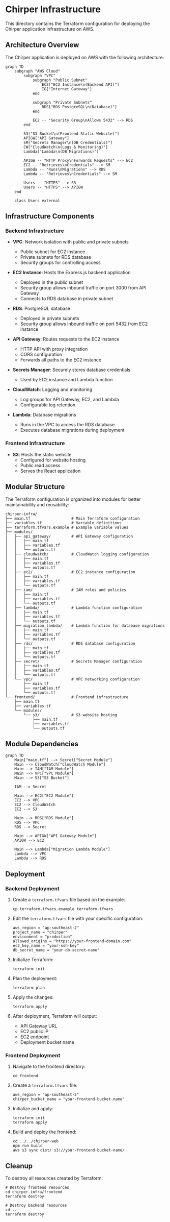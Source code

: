 # Chirper Infrastructure

This directory contains the Terraform configuration for deploying the Chirper application infrastructure on AWS.

## Architecture Overview

The Chirper application is deployed on AWS with the following architecture:

```mermaid
graph TD
    subgraph "AWS Cloud"
        subgraph "VPC"
            subgraph "Public Subnet"
                EC2["EC2 Instance\n(Backend API)"]
                IG["Internet Gateway"]
            end
            
            subgraph "Private Subnets"
                RDS["RDS PostgreSQL\n(Database)"]
            end
            
            EC2 -- "Security Group\nAllows 5432" --> RDS
        end
        
        S3["S3 Bucket\n(Frontend Static Website)"]
        APIGW["API Gateway"]
        SM["Secrets Manager\n(DB Credentials)"]
        CW["CloudWatch\n(Logs & Monitoring)"]
        Lambda["Lambda\n(DB Migrations)"]
        
        APIGW -- "HTTP Proxy\nForwards Requests" --> EC2
        EC2 -- "Retrieves\nCredentials" --> SM
        Lambda -- "Runs\nMigrations" --> RDS
        Lambda -- "Retrieves\nCredentials" --> SM
        
        Users -- "HTTPS" --> S3
        Users -- "HTTPS" --> APIGW
    end
    
    class Users external
```

## Infrastructure Components

### Backend Infrastructure

- **VPC**: Network isolation with public and private subnets
  - Public subnet for EC2 instance
  - Private subnets for RDS database
  - Security groups for controlling access

- **EC2 Instance**: Hosts the Express.js backend application
  - Deployed in the public subnet
  - Security group allows inbound traffic on port 3000 from API Gateway
  - Connects to RDS database in private subnet

- **RDS**: PostgreSQL database
  - Deployed in private subnets
  - Security group allows inbound traffic on port 5432 from EC2 instance

- **API Gateway**: Routes requests to the EC2 instance
  - HTTP API with proxy integration
  - CORS configuration
  - Forwards all paths to the EC2 instance

- **Secrets Manager**: Securely stores database credentials
  - Used by EC2 instance and Lambda function

- **CloudWatch**: Logging and monitoring
  - Log groups for API Gateway, EC2, and Lambda
  - Configurable log retention

- **Lambda**: Database migrations
  - Runs in the VPC to access the RDS database
  - Executes database migrations during deployment

### Frontend Infrastructure

- **S3**: Hosts the static website
  - Configured for website hosting
  - Public read access
  - Serves the React application

## Modular Structure

The Terraform configuration is organized into modules for better maintainability and reusability:

```
chirper-infra/
├── main.tf                  # Main Terraform configuration
├── variables.tf             # Variable definitions
├── terraform.tfvars.example # Example variable values
├── modules/
│   ├── api_gateway/         # API Gateway configuration
│   │   ├── main.tf
│   │   ├── variables.tf
│   │   └── outputs.tf
│   ├── cloudwatch/          # CloudWatch logging configuration
│   │   ├── main.tf
│   │   ├── variables.tf
│   │   └── outputs.tf
│   ├── ec2/                 # EC2 instance configuration
│   │   ├── main.tf
│   │   ├── variables.tf
│   │   └── outputs.tf
│   ├── iam/                 # IAM roles and policies
│   │   ├── main.tf
│   │   ├── variables.tf
│   │   └── outputs.tf
│   ├── lambda/              # Lambda function configuration
│   │   ├── main.tf
│   │   ├── variables.tf
│   │   └── outputs.tf
│   ├── migration_lambda/    # Lambda function for database migrations
│   │   ├── main.tf
│   │   ├── variables.tf
│   │   └── outputs.tf
│   ├── rds/                 # RDS database configuration
│   │   ├── main.tf
│   │   ├── variables.tf
│   │   └── outputs.tf
│   ├── secret/              # Secrets Manager configuration
│   │   ├── main.tf
│   │   ├── variables.tf
│   │   └── outputs.tf
│   └── vpc/                 # VPC networking configuration
│       ├── main.tf
│       ├── variables.tf
│       └── outputs.tf
└── frontend/                # Frontend infrastructure
    ├── main.tf
    ├── variables.tf
    └── modules/
        └── s3/              # S3 website hosting
            ├── main.tf
            ├── variables.tf
            └── outputs.tf
```

## Module Dependencies

```mermaid
graph TD
    Main["main.tf"] --> Secret["Secret Module"]
    Main --> CloudWatch["CloudWatch Module"]
    Main --> IAM["IAM Module"]
    Main --> VPC["VPC Module"]
    Main --> S3["S3 Bucket"]
    
    IAM --> Secret
    
    Main --> EC2["EC2 Module"]
    EC2 --> VPC
    EC2 --> CloudWatch
    EC2 --> S3
    
    Main --> RDS["RDS Module"]
    RDS --> VPC
    RDS --> Secret
    
    Main --> APIGW["API Gateway Module"]
    APIGW --> EC2
    
    Main --> Lambda["Migration Lambda Module"]
    Lambda --> VPC
    Lambda --> RDS
```

## Deployment

### Backend Deployment

1. Create a `terraform.tfvars` file based on the example:
   ```
   cp terraform.tfvars.example terraform.tfvars
   ```

2. Edit the `terraform.tfvars` file with your specific configuration:
   ```
   aws_region = "ap-southeast-2"
   project_name = "chirper"
   environment = "production"
   allowed_origins = "https://your-frontend-domain.com"
   ec2_key_name = "your-ssh-key"
   db_secret_name = "your-db-secret-name"
   ```

3. Initialize Terraform:
   ```
   terraform init
   ```

4. Plan the deployment:
   ```
   terraform plan
   ```

5. Apply the changes:
   ```
   terraform apply
   ```

6. After deployment, Terraform will output:
   - API Gateway URL
   - EC2 public IP
   - EC2 endpoint
   - Deployment bucket name

### Frontend Deployment

1. Navigate to the frontend directory:
   ```
   cd frontend
   ```

2. Create a `terraform.tfvars` file:
   ```
   aws_region = "ap-southeast-2"
   chirper_bucket_name = "your-frontend-bucket-name"
   ```

3. Initialize and apply:
   ```
   terraform init
   terraform apply
   ```

4. Build and deploy the frontend:
   ```
   cd ../../chirper-web
   npm run build
   aws s3 sync dist/ s3://your-frontend-bucket-name/
   ```

## Cleanup

To destroy all resources created by Terraform:

```
# Destroy frontend resources
cd chirper-infra/frontend
terraform destroy

# Destroy backend resources
cd ..
terraform destroy
```

